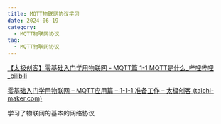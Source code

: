 ```yaml
---
title: MQTT物联网协议学习
date: 2024-06-19
category:
  - MQTT物联网协议
tag:
  - MQTT物联网协议
---
```


[【太极创客】零基础入门学用物联网 - MQTT篇 1-1 MQTT是什么_哔哩哔哩_bilibili](https://www.bilibili.com/video/BV1rK411G7v8/?spm_id_from=333.999.0.0&vd_source=dcf4da2d6cde094fa4c13f28f72615fc)

[零基础入门学用物联网 – MQTT应用篇 – 1-1-1 准备工作 – 太极创客 (taichi-maker.com)](http://www.taichi-maker.com/homepage/esp8266-nodemcu-iot/iot-tuttorial/mqtt-application/preparation/)



学习了物联网的基本的网络协议